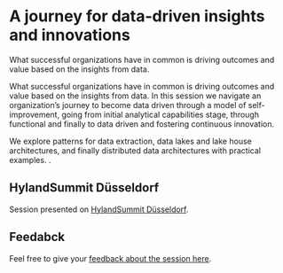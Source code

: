 # A journey for data-driven insights and innovations

What successful organizations have in common is driving outcomes and value based on the insights from data. 

What successful organizations have in common is driving outcomes and value based on the insights from data. In this session we navigate an organization’s journey to become data driven through a model of self-improvement, going from initial analytical capabilities stage, through functional and finally to data driven and fostering continuous innovation. 

We explore patterns for data extraction, data lakes and lake house architectures, and finally distributed data architectures with practical examples. .

## HylandSummit Düsseldorf

Session presented on [HylandSummit Düsseldorf](https://web.cvent.com/event/73bedca2-50a7-4239-9ad0-d84123edf0be/websitePage:55babf6b-bdee-4659-a3ad-435cde65b634).

## Feedabck
Feel free to give your [feedback about the session here](https://pulse.aws/survey/XDQNGJKR).